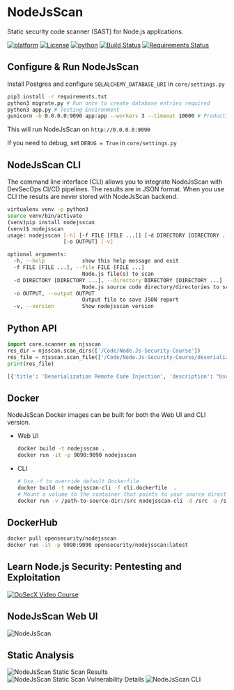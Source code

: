 # NodeJsScan

Static security code scanner (SAST) for Node.js applications.

[![platform](https://img.shields.io/badge/platform-osx%2Flinux%2Fwindows-green.svg)](https://github.com/ajinabraham/NodeJsScan)
[![License](https://img.shields.io/:license-gpl3-blue.svg)](https://www.gnu.org/licenses/gpl-3.0.html)
[![python](https://img.shields.io/badge/python-3.6-blue.svg)](https://www.python.org/downloads/)
[![Build Status](https://travis-ci.com/ajinabraham/NodeJsScan.svg?branch=master)](https://travis-ci.com/ajinabraham/NodeJsScan)
[![Requirements Status](https://requires.io/github/ajinabraham/NodeJsScan/requirements.svg?branch=master)](https://requires.io/github/ajinabraham/NodeJsScan/requirements/?branch=master)

## Configure & Run NodeJsScan

Install Postgres and configure `SQLALCHEMY_DATABASE_URI` in `core/settings.py`

```bash
pip3 install -r requirements.txt
python3 migrate.py # Run once to create database entries required
python3 app.py # Testing Environment
gunicorn -b 0.0.0.0:9090 app:app --workers 3 --timeout 10000 # Production Environment
```

This will run NodeJsScan on `http://0.0.0.0:9090`

If you need to debug, set `DEBUG = True` in `core/settings.py`

## NodeJsScan CLI

The command line interface (CLI) allows you to integrate NodeJsScan with DevSecOps CI/CD pipelines. The results are in JSON format. When you use CLI the results are never stored with NodeJsScan backend.

```bash
virtualenv venv -p python3
source venv/bin/activate
(venv)pip install nodejsscan
(venv)$ nodejsscan
usage: nodejsscan [-h] [-f FILE [FILE ...]] [-d DIRECTORY [DIRECTORY ...]]
                  [-o OUTPUT] [-v]

optional arguments:
  -h, --help            show this help message and exit
  -f FILE [FILE ...], --file FILE [FILE ...]
                        Node.js file(s) to scan
  -d DIRECTORY [DIRECTORY ...], --directory DIRECTORY [DIRECTORY ...]
                        Node.js source code directory/directories to scan
  -o OUTPUT, --output OUTPUT
                        Output file to save JSON report
  -v, --version         Show nodejsscan version
```

## Python API

```python
import core.scanner as njsscan
res_dir = njsscan.scan_dirs(['/Code/Node.Js-Security-Course'])
res_file = njsscan.scan_file(['/Code/Node.Js-Security-Course/deserialization.js'])
print(res_file)

[{'title': 'Deserialization Remote Code Injection', 'description': "User controlled data in 'unserialize()' or 'deserialize()' function can result in Object Injection or Remote Code Injection.", 'tag': 'rci', 'line': 11, 'lines': 'app.use(cookieParser())\n\napp.get(\'/\', function(req, res) {\n            if (req.cookies.profile) {\n                var str = new Buffer(req.cookies.profile, \'base64\').toString();\n                var obj = serialize.unserialize(str);\n                if (obj.username) {\n                    res.send("Hello " + escape(obj.username));\n                }\n            } else {', 'filename': 'deserialization.js', 'path': '/Users/ajin/Code/Node.Js-Security-Course/deserialization.js', 'sha2': '06f3f0ff3deed27aeb95955a17abc7722895d3538c14648af97789d8777cee50'}]

```

## Docker

NodeJsScan Docker images can be built for both the Web UI and CLI version.

* Web UI

  ```bash
  docker build -t nodejsscan .
  docker run -it -p 9090:9090 nodejsscan
  ```

* CLI

  ```bash
  # Use -f to override default Dockerfile
  docker build -t nodejsscan-cli -f cli.dockerfile  .
  # Mount a volume to the container that points to your source directory and reference it in -f, -d and -o arguments
  docker run -v /path-to-source-dir:/src nodejsscan-cli -d /src -o /src/results.json
  ```

## DockerHub

```bash
docker pull opensecurity/nodejsscan
docker run -it -p 9090:9090 opensecurity/nodejsscan:latest
```

## Learn Node.js Security: Pentesting and Exploitation

[![OpSecX Video Course](https://user-images.githubusercontent.com/4301109/43572791-f54e87f6-965d-11e8-8811-7a8900df3379.png)](https://opsecx.com/index.php/product/node-js-security-pentesting-and-exploitation/?uid=github)

## NodeJsScan Web UI

![NodeJsScan](https://cloud.githubusercontent.com/assets/4301109/22619224/26acd162-eb16-11e6-8f28-bd477c92991f.png)

## Static Analysis

![NodeJsScan Static Scan Results](https://user-images.githubusercontent.com/4301109/33951861-294062a0-e056-11e7-8472-3c101be52390.jpg)
![NodeJsScan Static Scan Vulnerability Details](https://user-images.githubusercontent.com/4301109/30637698-bfa68e04-9e16-11e7-8233-bfde503d7e5a.png)
![NodeJsScan CLI](https://user-images.githubusercontent.com/4301109/43541417-0a749362-95e8-11e8-9d5c-4d9a2fd9f765.png)
